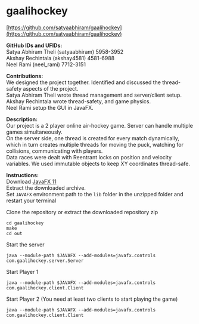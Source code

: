 # gaalihockey
[https://github.com/satyaabhiram/gaalihockey](https://github.com/satyaabhiram/gaalihockey)

**GitHub IDs and UFIDs:**  
Satya Abhiram Theli     (satyaabhiram)      5958-3952  
Akshay Rechintala       (akshay4581)        4581-6988  
Neel Rami               (neel_rami)         7712-3151  

**Contributions:**  
We designed the project together. Identified and discussed the thread-safety aspects of the project.  
Satya Abhiram Theli wrote thread management and server/client setup.  
Akshay Rechintala wrote thread-safety, and game physics.  
Neel Rami setup the GUI in JavaFX.  

**Description:**  
Our project is a 2 player online air-hockey game. Server can handle multiple games simultaneously.  
On the server side, one thread is created for every match dynamically,
which in turn creates multiple threads for moving the puck, watching for collisions, communicating with players.  
Data races were dealt with Reentrant locks on position and velocity variables. We used immutable objects to keep XY coordinates thread-safe.  

**Instructions:**  
Download [JavaFX 11](https://gluonhq.com/products/javafx/)  
Extract the downloaded archive.  
Set ```JAVAFX``` environment path to the ```lib``` folder in the unzipped folder and restart your terminal  

Clone the repository or extract the downloaded repository zip
```
cd gaalihockey
make
cd out
```
Start the server
```
java --module-path $JAVAFX --add-modules=javafx.controls com.gaalihockey.server.Server
```
Start Player 1
```
java --module-path $JAVAFX --add-modules=javafx.controls com.gaalihockey.client.Client
```
Start Player 2 (You need at least two clients to start playing the game)
```
java --module-path $JAVAFX --add-modules=javafx.controls com.gaalihockey.client.Client
```
